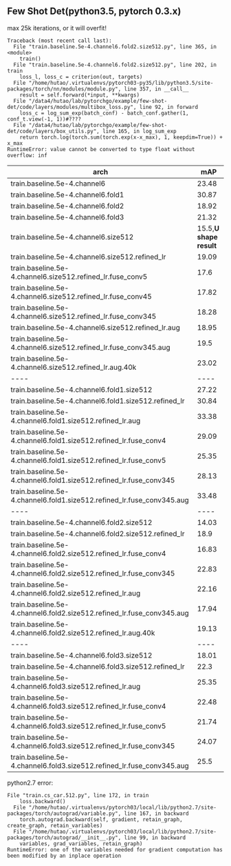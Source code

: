 ## Few Shot Det(**python3.5,  pytorch  0.3.x**)





max 25k iterations, or it will overfit!
```
Traceback (most recent call last):
  File "train.baseline.5e-4.channel6.fold2.size512.py", line 365, in <module>
    train()
  File "train.baseline.5e-4.channel6.fold2.size512.py", line 202, in train
    loss_l, loss_c = criterion(out, targets)
  File "/home/hutao/.virtualenvs/pytorch03-py35/lib/python3.5/site-packages/torch/nn/modules/module.py", line 357, in __call__
    result = self.forward(*input, **kwargs)
  File "/data4/hutao/lab/pytorchgo/example/few-shot-det/code/layers/modules/multibox_loss.py", line 92, in forward
    loss_c = log_sum_exp(batch_conf) - batch_conf.gather(1, conf_t.view(-1, 1))#????
  File "/data4/hutao/lab/pytorchgo/example/few-shot-det/code/layers/box_utils.py", line 165, in log_sum_exp
    return torch.log(torch.sum(torch.exp(x-x_max), 1, keepdim=True)) + x_max
RuntimeError: value cannot be converted to type float without overflow: inf
```
|arch|mAP|
|----|----|
train.baseline.5e-4.channel6|23.48|
train.baseline.5e-4.channel6.fold1|30.87|
train.baseline.5e-4.channel6.fold2|18.92|
train.baseline.5e-4.channel6.fold3|21.32|
train.baseline.5e-4.channel6.size512|15.5,**U shape result**|
train.baseline.5e-4.channel6.size512.refined_lr|19.09|
train.baseline.5e-4.channel6.size512.refined_lr.fuse_conv5|17.6|
train.baseline.5e-4.channel6.size512.refined_lr.fuse_conv45|17.82|
train.baseline.5e-4.channel6.size512.refined_lr.fuse_conv345|18.28|
train.baseline.5e-4.channel6.size512.refined_lr.aug|18.95|
train.baseline.5e-4.channel6.size512.refined_lr.fuse_conv345.aug|19.5
train.baseline.5e-4.channel6.size512.refined_lr.aug.40k|23.02|
|----|----|
train.baseline.5e-4.channel6.fold1.size512|27.22|
train.baseline.5e-4.channel6.fold1.size512.refined_lr|30.84|
train.baseline.5e-4.channel6.fold1.size512.refined_lr.aug|33.38|
train.baseline.5e-4.channel6.fold1.size512.refined_lr.fuse_conv4|29.09|
train.baseline.5e-4.channel6.fold1.size512.refined_lr.fuse_conv5|25.35|
train.baseline.5e-4.channel6.fold1.size512.refined_lr.fuse_conv345|28.13|
train.baseline.5e-4.channel6.fold1.size512.refined_lr.fuse_conv345.aug|33.48|
|----|----|
train.baseline.5e-4.channel6.fold2.size512|14.03|
train.baseline.5e-4.channel6.fold2.size512.refined_lr|18.9|
train.baseline.5e-4.channel6.fold2.size512.refined_lr.fuse_conv4|16.83|
train.baseline.5e-4.channel6.fold2.size512.refined_lr.fuse_conv345|22.83|
train.baseline.5e-4.channel6.fold2.size512.refined_lr.aug|22.16|
train.baseline.5e-4.channel6.fold2.size512.refined_lr.fuse_conv345.aug|17.94|
train.baseline.5e-4.channel6.fold2.size512.refined_lr.aug.40k|19.13|
|----|----|
train.baseline.5e-4.channel6.fold3.size512|18.01|
train.baseline.5e-4.channel6.fold3.size512.refined_lr|22.3|
train.baseline.5e-4.channel6.fold3.size512.refined_lr.aug|25.35|
train.baseline.5e-4.channel6.fold3.size512.refined_lr.fuse_conv4|22.48|
train.baseline.5e-4.channel6.fold3.size512.refined_lr.fuse_conv5|21.74|
train.baseline.5e-4.channel6.fold3.size512.refined_lr.fuse_conv345|24.07|
train.baseline.5e-4.channel6.fold3.size512.refined_lr.fuse_conv345.aug|25.5|





python2.7 error:
```
File "train.cs_car.512.py", line 172, in train
    loss.backward()
  File "/home/hutao/.virtualenvs/pytorch03/local/lib/python2.7/site-packages/torch/autograd/variable.py", line 167, in backward
    torch.autograd.backward(self, gradient, retain_graph, create_graph, retain_variables)
  File "/home/hutao/.virtualenvs/pytorch03/local/lib/python2.7/site-packages/torch/autograd/__init__.py", line 99, in backward
    variables, grad_variables, retain_graph)
RuntimeError: one of the variables needed for gradient computation has been modified by an inplace operation
```